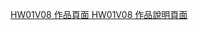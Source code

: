 <a href="https://alfo0924.github.io/20240712-BootstrapLayOutPractice/"> HW01V08 作品頁面 </a>
<a href="https://alfo0924.github.io/20240712-BootstrapLayOutPracticeDescription/"> HW01V08 作品說明頁面 </a>

